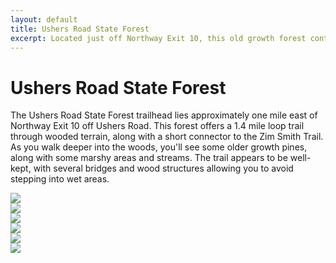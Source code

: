 ```yaml
---
layout: default
title: Ushers Road State Forest
excerpt: Located just off Northway Exit 10, this old growth forest contains a short loop trail, along with a connection to the Zim Smith Trail.
---
```


<h1>Ushers Road State Forest</h1>

The Ushers Road State Forest trailhead lies approximately one mile east of Northway Exit 10 off Ushers Road. This forest offers a 1.4 mile loop trail through wooded terrain, along with a short connector to the Zim Smith Trail. As you walk deeper into the woods, you'll see some older growth pines, along with some marshy areas and streams. The trail appears to be well-kept, with several bridges and wood structures allowing you to avoid stepping into wet areas.<br />

<div class="fotorama" data-nav="thumbs" data-width="100%"
                     data-ratio="800/600"
                     data-min-width="100%"
                     data-max-width="1000"
                     data-min-height="300"
                     data-max-height="100%" >
<img src="http://3.bp.blogspot.com/-GsHsALZ67R4/VogZh1RALLI/AAAAAAAAB2Y/AqFrh9kBhVk/s1600/IMG_2741.JPG"><br />
<img src="http://2.bp.blogspot.com/-2QDGFo6y2uE/VogY4RFt2WI/AAAAAAAAB1w/lWrZYbYAEzU/s1600/IMG_2743.JPG"><br />
<img src="http://4.bp.blogspot.com/-xTsSAv-UX3c/VogY5NK3FhI/AAAAAAAAB14/AUIy7aIJ2yw/s1600/IMG_2744.JPG"><br />
<img src="http://2.bp.blogspot.com/-dgtpHFUu7GI/VogZHxfzgYI/AAAAAAAAB2A/5PypSyz8tgA/s1600/IMG_2746.JPG"><br />
<img src="http://1.bp.blogspot.com/-vYC9VxNuz_U/VogZKQlupYI/AAAAAAAAB2M/0mB-R9icyNQ/s1600/IMG_2748.JPG"><br />
<img src="http://1.bp.blogspot.com/-ukUsJC2-2eg/VogZJu9Q76I/AAAAAAAAB2I/-kjHtEGzaA8/s1600/IMG_2749.JPG"><br />
</div>